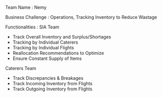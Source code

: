Team Name : Nemy

Business Challenge : Operations, Tracking Inventory to Reduce Wastage

Functionalities : 
SIA Team
- Track Overall Inventory and Surplus/Shortages
- Tracking by Individual Caterers
- Tracking by Individual Flights
- Reallocation Recommendations to Optimize
- Ensure Constant Supply of Items

Caterers Team
- Track Discrepancies & Breakages
- Track Incoming Inventory from Flights
- Track Outgoing Inventory from Flights
